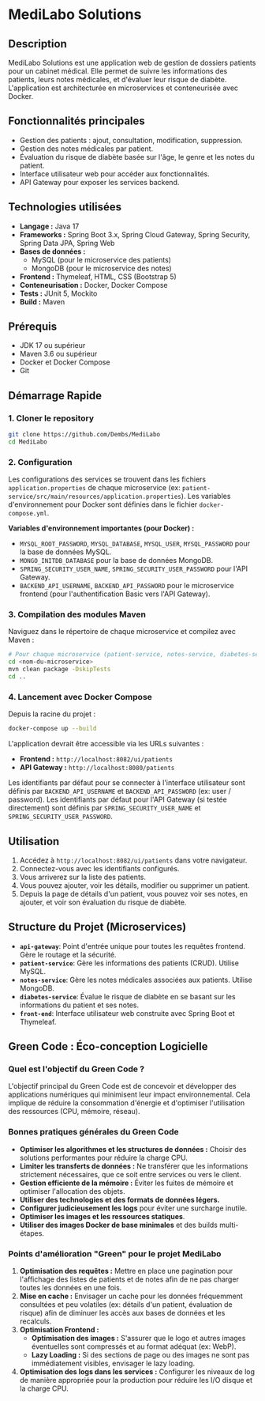 # MediLabo Solutions

## Description

MediLabo Solutions est une application web de gestion de dossiers patients pour un cabinet médical. Elle permet de suivre les informations des patients, leurs notes médicales, et d'évaluer leur risque de diabète. L'application est architecturée en microservices et conteneurisée avec Docker.

## Fonctionnalités principales

*   Gestion des patients : ajout, consultation, modification, suppression.
*   Gestion des notes médicales par patient.
*   Évaluation du risque de diabète basée sur l'âge, le genre et les notes du patient.
*   Interface utilisateur web pour accéder aux fonctionnalités.
*   API Gateway pour exposer les services backend.

## Technologies utilisées

*   **Langage :** Java 17
*   **Frameworks :** Spring Boot 3.x, Spring Cloud Gateway, Spring Security, Spring Data JPA, Spring Web
*   **Bases de données :**
    *   MySQL (pour le microservice des patients)
    *   MongoDB (pour le microservice des notes)
*   **Frontend :** Thymeleaf, HTML, CSS (Bootstrap 5)
*   **Conteneurisation :** Docker, Docker Compose
*   **Tests :** JUnit 5, Mockito
*   **Build :** Maven

## Prérequis

*   JDK 17 ou supérieur
*   Maven 3.6 ou supérieur
*   Docker et Docker Compose
*   Git

## Démarrage Rapide

### 1. Cloner le repository

```bash
git clone https://github.com/Dembs/MediLabo
cd MediLabo
```

### 2. Configuration

Les configurations des services se trouvent dans les fichiers `application.properties` de chaque microservice (ex: `patient-service/src/main/resources/application.properties`).
Les variables d'environnement pour Docker sont définies dans le fichier `docker-compose.yml`.

**Variables d'environnement importantes (pour Docker) :**

*   `MYSQL_ROOT_PASSWORD`, `MYSQL_DATABASE`, `MYSQL_USER`, `MYSQL_PASSWORD` pour la base de données MySQL.
*   `MONGO_INITDB_DATABASE` pour la base de données MongoDB.
*   `SPRING_SECURITY_USER_NAME`, `SPRING_SECURITY_USER_PASSWORD` pour l'API Gateway.
*   `BACKEND_API_USERNAME`, `BACKEND_API_PASSWORD` pour le microservice frontend (pour l'authentification Basic vers l'API Gateway).

### 3. Compilation des modules Maven

Naviguez dans le répertoire de chaque microservice et compilez avec Maven :

```bash
# Pour chaque microservice (patient-service, notes-service, diabetes-service, api-gateway, front-end)
cd <nom-du-microservice>
mvn clean package -DskipTests
cd ..
```

### 4. Lancement avec Docker Compose

Depuis la racine du projet :

```bash
docker-compose up --build
```

L'application devrait être accessible via les URLs suivantes :

*   **Frontend :** `http://localhost:8082/ui/patients`
*   **API Gateway :** `http://localhost:8080/patients`

Les identifiants par défaut pour se connecter à l'interface utilisateur sont définis par `BACKEND_API_USERNAME` et `BACKEND_API_PASSWORD` (ex: user / password).
Les identifiants par défaut pour l'API Gateway (si testée directement) sont définis par `SPRING_SECURITY_USER_NAME` et `SPRING_SECURITY_USER_PASSWORD`.

## Utilisation

1.  Accédez à `http://localhost:8082/ui/patients` dans votre navigateur.
2.  Connectez-vous avec les identifiants configurés.
3.  Vous arriverez sur la liste des patients.
4.  Vous pouvez ajouter, voir les détails, modifier ou supprimer un patient.
5.  Depuis la page de détails d'un patient, vous pouvez voir ses notes, en ajouter, et voir son évaluation du risque de diabète.

## Structure du Projet (Microservices)

*   **`api-gateway`**: Point d'entrée unique pour toutes les requêtes frontend. Gère le routage et la sécurité.
*   **`patient-service`**: Gère les informations des patients (CRUD). Utilise MySQL.
*   **`notes-service`**: Gère les notes médicales associées aux patients. Utilise MongoDB.
*   **`diabetes-service`**: Évalue le risque de diabète en se basant sur les informations du patient et ses notes.
*   **`front-end`**: Interface utilisateur web construite avec Spring Boot et Thymeleaf.

## Green Code : Éco-conception Logicielle

### Quel est l'objectif du Green Code ?

L'objectif principal du Green Code est de concevoir et développer des applications 
numériques qui minimisent leur impact environnemental. 
Cela implique de réduire la consommation d'énergie et d'optimiser l'utilisation 
des ressources (CPU, mémoire, réseau).

### Bonnes pratiques générales du Green Code

*   **Optimiser les algorithmes et les structures de données :** Choisir des solutions performantes pour réduire la charge CPU.
*   **Limiter les transferts de données :** Ne transférer que les informations strictement nécessaires, que ce soit entre services ou vers le client.
*   **Gestion efficiente de la mémoire :** Éviter les fuites de mémoire et optimiser l'allocation des objets.
*   **Utiliser des technologies et des formats de données légers.**
*   **Configurer judicieusement les logs** pour éviter une surcharge inutile.
*   **Optimiser les images et les ressources statiques**.
*   **Utiliser des images Docker de base minimales** et des builds multi-étapes.

### Points d'amélioration "Green" pour le projet MediLabo

1.  **Optimisation des requêtes :**
    Mettre en place une pagination pour l'affichage des listes de patients et de notes afin de ne pas charger toutes les données en une fois.
2.  **Mise en cache :**
    Envisager un cache pour les données fréquemment consultées et peu volatiles (ex: détails d'un patient, évaluation de risque) afin de diminuer les accès aux bases de données et les recalculs.
3. **Optimisation Frontend :**
    *   **Optimisation des images :** S'assurer que le logo et autres images éventuelles sont compressés et au format adéquat (ex: WebP).
    *   **Lazy Loading :** Si des sections de page ou des images ne sont pas immédiatement visibles, envisager le lazy loading.
4. **Optimisation des logs dans les services :**
   Configurer les niveaux de log de manière appropriée pour la production pour réduire les I/O disque et la charge CPU.

